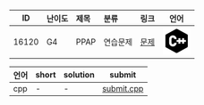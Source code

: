 | ID | 난이도 | 제목 | 분류 | 링크 | 언어 |
| -- | ---- | :-- | :-- | --- | --- |
| 16120 | G4 | PPAP | 연습문제 | [문제](https://www.acmicpc.net/problem/16120) | [![cpp](/assets/cpp.svg)](/solutions/%5BG4%5D16120%20PPAP/submit.cpp)  |

| 언어 | short | solution | submit |
| --- | ----- | -------- | ------ |
| cpp | - | - | [submit.cpp](submit.cpp) |
